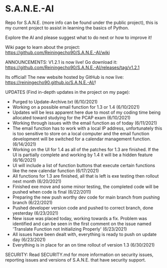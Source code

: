 # S.A.N.E.-AI
Repo for S.A.N.E. (more info can be found under the public project), this is my current project to assist in learning the basics of Python.

Explore the AI and please suggest what to do next or how to improve it!

Wiki page to learn about the project: https://github.com/Reiningecho90/S.A.N.E.-AI/wiki

ANNOUNCEMENTS: 
V1.2.1 is now live! Go download it: https://github.com/Reiningecho90/S.A.N.E.-AI/releases/tag/v1.2.1

Its official! The new website hosted by GitHub is now live: https://reiningecho90.github.io/S.A.N.E.-AI/!

UPDATES (Find in-depth updates in the project on my page):
- Purged to Update-Archive.txt (6/10/2021)
- Working on a possible email function for 1.3 or 1.4 (6/10/2021)
- Updates will be less apparent here due to most of my coding time being allocated toward studying for the PCAP exam (6/10/2021)
- Working through issues with the email function as of today (6/11/2021)
- The email function has to work with a local IP address, unfortunately this is too sensitive to store on a local computer and the email function development will be switched for a calendar management function. (6/14/2021)
- Working on the UI for 1.4 as all of the patches for 1.3 are finished. If the UI is partially complete and working by 1.4 it will be a hidden feature (6/16/2021)
- UI will include a list of function buttons that execute certain functions like the new calendar function (6/17/2021)
- All functions for 1.3 are finished, all that is left is exe testing then rollout next month (6/20/2021)
- Finished exe move and some minor testing, the completed code will be pushed when code is final (6/22/2011)
- Preparing the new push worthy dev code for main branch from pushing branch (6/22/2021)
- Pushed developer version code and pushed to correct branch, done yesterday (6/23/2021)
- New issue was placed today, working towards a fix. Problem was identified and can be seen in the first comment on the issue named 'Translate Function not Initializing Properly' (6/23/2021)
- All issues have been dealt with, everything is ready to push on update day (6/23/2021)
- Everything is in place for an on time rollout of version 1.3 (6/30/2021)

SECURITY:
Read SECURITY.md for more information on security issues, reporting issues and versions of S.A.N.E. that have security support.
